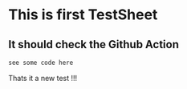 # This is first TestSheet
## It should check the Github Action

```bash
see some code here
```

Thats it a new test !!!